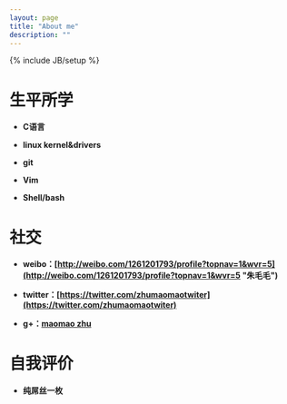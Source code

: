 ```yaml
---
layout: page
title: "About me"
description: ""
---
```

{% include JB/setup %}


**生平所学**
=

- **C语言**

- **linux kernel&drivers**

- **git**  

- **Vim**  

- **Shell/bash**

**社交**
=
- **weibo：[http://weibo.com/1261201793/profile?topnav=1&wvr=5](http://weibo.com/1261201793/profile?topnav=1&wvr=5 "朱毛毛")**

- **twitter：[https://twitter.com/zhumaomaotwiter](https://twitter.com/zhumaomaotwiter)**  

- **g+：[maomao zhu](https://plus.google.com/u/0/105119903103406117403/posts)**

**自我评价**
=

- **纯屌丝一枚**



